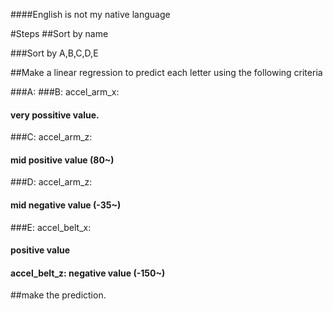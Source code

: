####English is not my native language



#Steps
##Sort by name

###Sort by A,B,C,D,E

##Make a linear regression to predict each letter using the following criteria

###A:
###B: accel_arm_x: 
#### very possitive value.
###C: accel_arm_z:
#### mid positive value (80~)
###D: accel_arm_z:
#### mid negative value (-35~)
###E: accel_belt_x: 
#### positive value
#### accel_belt_z: negative value (-150~)

##make the prediction.
